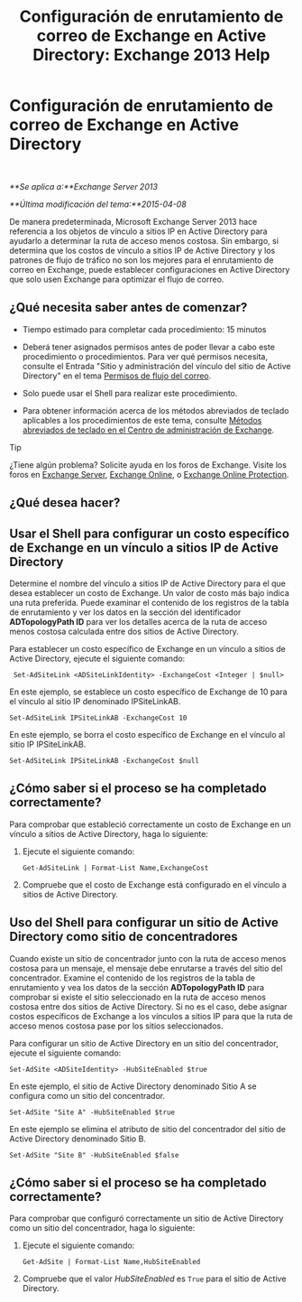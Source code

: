 ﻿---
title: 'Configuración de enrutamiento de correo de Exchange en Active Directory: Exchange 2013 Help'
TOCTitle: Configuración de enrutamiento de correo de Exchange en Active Directory
ms:assetid: d01f8545-c201-4a96-be39-ed4c7008afcf
ms:mtpsurl: https://technet.microsoft.com/es-es/library/JJ674705(v=EXCHG.150)
ms:contentKeyID: 49895925
ms.date: 04/23/2018
mtps_version: v=EXCHG.150
ms.translationtype: HT
---

# Configuración de enrutamiento de correo de Exchange en Active Directory

 

_**Se aplica a:**Exchange Server 2013_

_**Última modificación del tema:**2015-04-08_

De manera predeterminada, Microsoft Exchange Server 2013 hace referencia a los objetos de vínculo a sitios IP en Active Directory para ayudarlo a determinar la ruta de acceso menos costosa. Sin embargo, si determina que los costos de vínculo a sitios IP de Active Directory y los patrones de flujo de tráfico no son los mejores para el enrutamiento de correo en Exchange, puede establecer configuraciones en Active Directory que solo usen Exchange para optimizar el flujo de correo.

## ¿Qué necesita saber antes de comenzar?

  - Tiempo estimado para completar cada procedimiento: 15 minutos

  - Deberá tener asignados permisos antes de poder llevar a cabo este procedimiento o procedimientos. Para ver qué permisos necesita, consulte el Entrada "Sitio y administración del vínculo del sitio de Active Directory" en el tema [Permisos de flujo del correo](mail-flow-permissions-exchange-2013-help.md).

  - Solo puede usar el Shell para realizar este procedimiento.

  - Para obtener información acerca de los métodos abreviados de teclado aplicables a los procedimientos de este tema, consulte [Métodos abreviados de teclado en el Centro de administración de Exchange](keyboard-shortcuts-in-the-exchange-admin-center-exchange-online-protection-help.md).


> [!TIP]
> ¿Tiene algún problema? Solicite ayuda en los foros de Exchange. Visite los foros en <A href="https://go.microsoft.com/fwlink/p/?linkid=60612">Exchange Server</A>, <A href="https://go.microsoft.com/fwlink/p/?linkid=267542">Exchange Online</A>, o <A href="https://go.microsoft.com/fwlink/p/?linkid=285351">Exchange Online Protection</A>.



## ¿Qué desea hacer?

## Usar el Shell para configurar un costo específico de Exchange en un vínculo a sitios IP de Active Directory

Determine el nombre del vínculo a sitios IP de Active Directory para el que desea establecer un costo de Exchange. Un valor de costo más bajo indica una ruta preferida. Puede examinar el contenido de los registros de la tabla de enrutamiento y ver los datos en la sección del identificador **ADTopologyPath ID** para ver los detalles acerca de la ruta de acceso menos costosa calculada entre dos sitios de Active Directory.

Para establecer un costo específico de Exchange en un vínculo a sitios de Active Directory, ejecute el siguiente comando:

``` 
 Set-AdSiteLink <ADSiteLinkIdentity> -ExchangeCost <Integer | $null>
```

En este ejemplo, se establece un costo específico de Exchange de 10 para el vínculo al sitio IP denominado IPSiteLinkAB.

    Set-AdSiteLink IPSiteLinkAB -ExchangeCost 10

En este ejemplo, se borra el costo específico de Exchange en el vínculo al sitio IP IPSiteLinkAB.

    Set-AdSiteLink IPSiteLinkAB -ExchangeCost $null

## ¿Cómo saber si el proceso se ha completado correctamente?

Para comprobar que estableció correctamente un costo de Exchange en un vínculo a sitios de Active Directory, haga lo siguiente:

1.  Ejecute el siguiente comando:
    
        Get-AdSiteLink | Format-List Name,ExchangeCost

2.  Compruebe que el costo de Exchange está configurado en el vínculo a sitios de Active Directory.

## Uso del Shell para configurar un sitio de Active Directory como sitio de concentradores

Cuando existe un sitio de concentrador junto con la ruta de acceso menos costosa para un mensaje, el mensaje debe enrutarse a través del sitio del concentrador. Examine el contenido de los registros de la tabla de enrutamiento y vea los datos de la sección **ADTopologyPath ID** para comprobar si existe el sitio seleccionado en la ruta de acceso menos costosa entre dos sitios de Active Directory. Si no es el caso, debe asignar costos específicos de Exchange a los vínculos a sitios IP para que la ruta de acceso menos costosa pase por los sitios seleccionados.

Para configurar un sitio de Active Directory en un sitio del concentrador, ejecute el siguiente comando:

    Set-AdSite <ADSiteIdentity> -HubSiteEnabled $true

En este ejemplo, el sitio de Active Directory denominado Sitio A se configura como un sitio del concentrador.

    Set-AdSite "Site A" -HubSiteEnabled $true

En este ejemplo se elimina el atributo de sitio del concentrador del sitio de Active Directory denominado Sitio B.

    Set-AdSite "Site B" -HubSiteEnabled $false

## ¿Cómo saber si el proceso se ha completado correctamente?

Para comprobar que configuró correctamente un sitio de Active Directory como un sitio del concentrador, haga lo siguiente:

1.  Ejecute el siguiente comando:
    
        Get-AdSite | Format-List Name,HubSiteEnabled

2.  Compruebe que el valor *HubSiteEnabled* es `True` para el sitio de Active Directory.

